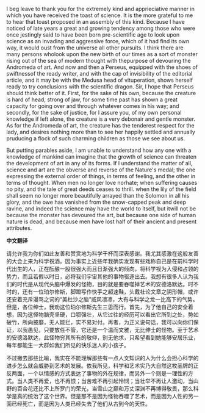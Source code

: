 

I beg leave to thank you for the extremely kind and apprieciative manner in which you have received the toast of science. It is the more grateful to me to hear that toast proposed in an assembly of this kind. Because I have noticed of late years a great and growing tendency among those who were once jestingly said to have been born pre-scientific age to look upon science as an invading and aggressive force, which of it had find its own way, it would oust from the universe all other pursuits. I think there are many persons wholook upon the new birth of our times as a sort of monster rising out of the sea of modern thought with thepurpose of devouring the Andromeda of art. And now and then a Perseus, equipped with the shoes of swiftnessof the ready writer, and with the cap of invisibility of the editorial article, and it may be with the Medusa head of vituperation, shows herself ready to try conclusions with the scientific dragon. Sir, I hope that Perseus should think better of it. First, for the sake of his own, because the creature is hard of head, strong of jaw, for some time past has shown a great capacity for going over and through whatever comes in his way; and secondly, for the sake of justice, for I assure you, of my own personal knowledge if left alone, the creature is a very debonair and gentle monster. As for the Andromeda of art, the creature has the tenderest respect for the lady, and desires nothing more than to see her happily settled and annually pruducing a flock of such charming children as those we see about us.

But putting parables aside, I am unable to understand how any one with a knowledge of mankind can imagine that the growth of science can threaten the development of art in any of its forms. If I understand the matter of all, science and art are the obverse and reverse of the Nature's medal; the one expressing the external order of things, in terms of feeling, and the other in terms of thought. When men no longer love norhate; when suffering causes no pity, and the tale of great deeds ceases to thrill. when the lily of the field shall seem no longer more beautifully arrayed than the Solomon in all his glory, and the owe has vanished from the snow-capped peak and deep ravine, and indeed the science may have the world to itself, but itwill not be because the monster has devoured the art, but because one side of human nature is dead, and because men have lost half of their ancient and present attributes. 



**中文翻译**

请允许我为你们如此友善和赞赏地为科学干杯而深表感谢。我尤其感激在这般友善的大会上来为科学祝酒。因为事实上近些年我确实发现有些戏称自己是在前科学时代出生的人，正在酝酿一股很强大而且日渐强大的倾向，将科学视为入侵和占领的势力，而且若假以时日，必将我们宇宙其他的事物驱逐出去。我想有很多人认为我们的时代是从现代头脑中爆发的怪物，目的就是要吞噬掉艺术的安德洛默达。时不时的，还有一位珀尔修斯，脚蹬写作快手之超速鞋，头戴社论文章之阴形帽，或许还安着充斥漫骂之词的“美杜沙之脑”威风凛凛，大有与科学之龙一比高下的气势。但是，各位绅士，我劝这位珀尔修斯先生三思而行。首先，为了他自己的安全着想，因为这怪物脑壳坚硬，口鄂强壮，从它过往的经历可以看出它所到之处，势如破竹，所向披靡，无人能拦，实不易对付。再者，为正义说句话，我可以向你们保证，以我愚见，只要放任不管，它还是一个温而文雅，无比绅士的怪物。至于艺术的安德洛默达，此怪物穷其所有的敬仰，别无他求，只希望看到她能够安居乐业，每年都能生一大群如我们所见的快乐迷人的小孩子。

不过撇去那些比喻，我实在不能理解那些有一点人文知识的人为什么会担心科学的进步怎么就会威胁到艺术的发展。依我所见，科学和艺术实乃大自然这枚圣牌的正反两面，一个以情感的方式表达了事物的外在规律，而另外一个则是一理性的方式。当人类不再爱，也不再恨；当苦难不再引起怜悯；当壮举不再让人激动，当山野的百合花还比不上所罗门的荣光，当雪山之巅和万丈深渊不再博得敬畏，那么科学是真的统治了这个世界。但是那不是因为怪物吞噬了艺术，而是因为人性的另一面已经死亡，而是因为人类已经失去了他们从古到今的天性。 

